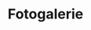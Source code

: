 ---
layout: "pages/fotogalerie.njk"

title: 'Fotogalerie'
description: 'Prohlédněte si fotogalerii Chateau Orlice. Inspirujte se atmosférou našeho hotelu, restaurace, wellness a nádherného okolí.'
permalink: 'cs/fotogalerie/'

eleventyNavigation:
  key: Fotogalerie
  order: 650


landing:
  breadcrumbsHome: Domů
  breadcrumbsCurrent: Fotogalerie

  heading: Naše fotogalerie

  mouseIconAlt: Ikona počítačové myši

  imageUrl: /assets/images/gallery/interier/chateau-orlice-chodba.jpg
  imageAlt: Starobylá chodba v Chateau Orlice


gallery:
  topper: Fotogalerie

  albums:
    - name: Exteriér hotelu
      id: exterier

      photos:
        - url: /assets/images/gallery/exterier/exterier-1.jpg
          alt: Fotka exteriéru hotelu 1

        - url: /assets/images/gallery/exterier/exterier-2.jpg
          alt: Fotka exteriéru hotelu 2

        - url: /assets/images/gallery/exterier/exterier-3.jpg
          alt: Fotka exteriéru hotelu 3

        - url: /assets/images/gallery/exterier/exterier-4.jpg
          alt: Fotka exteriéru hotelu 4

        - url: /assets/images/gallery/exterier/exterier-5.jpg
          alt: Fotka exteriéru hotelu 5

        - url: /assets/images/gallery/exterier/exterier-6.jpg
          alt: Fotka exteriéru hotelu 6

        - url: /assets/images/gallery/exterier/exterier-7.jpg
          alt: Fotka exteriéru hotelu 7

        - url: /assets/images/gallery/exterier/exterier-8.jpg
          alt: Fotka exteriéru hotelu 8

        - url: /assets/images/gallery/exterier/exterier-9.jpg
          alt: Fotka exteriéru hotelu 9

    - name: Interiér hotelu
      id: interier

      photos:
        - url: /assets/images/gallery/interier/recepce.jpg
          alt: Recepce hotelu Chateau Orlice

        - url: /assets/images/gallery/interier/chodba.jpg
          alt: Chodba hotelu Chateau Orlice

        - url: /assets/images/gallery/interier/chateau-orlice-chodba.jpg
          alt: Starobylá chodba v Chateau Orlice

    - name: Restaurace a krčma
      id: restaurace

      photos:
        - url: /assets/images/gallery/restaurant/restaurant-1.jpg
          alt: Restaurace hotelu Chateau Orlice

        - url: /assets/images/gallery/restaurant/restaurant-2.jpg
          alt: Restaurace hotelu Chateau Orlice - druhý pohled

        - url: /assets/images/gallery/restaurant/krcma-1.jpg
          alt: Středověká krčma Chateau Orlice

        - url: /assets/images/gallery/restaurant/krcma-2.jpg
          alt: Středověká krčma Chateau Orlice

    - name: Hotelové pokoje
      id: pokoje

      photos:
        - url: /assets/images/gallery/rooms/room-317.jpg
          alt: Pokoj číslo 317 hotelu Chateau Orlice

        - url: /assets/images/gallery/rooms/room-318.jpg
          alt: Pokoj číslo 318 hotelu Chateau Orlice

        - url: /assets/images/gallery/rooms/room-403.jpg
          alt: Pokoj číslo 403 hotelu Chateau Orlice

        - url: /assets/images/gallery/rooms/room-403b.jpg
          alt: Koupelna pokoje číslo 403 hotelu Chateau Orlice

        - url: /assets/images/gallery/rooms/room-317b.jpg
          alt: Koupelna pokoje číslo 317 hotelu Chateau Orlice

        - url: /assets/images/gallery/rooms/room-317c.jpg
          alt: Koupelna pokoje číslo 317 hotelu Chateau Orlice

    - name: Wellness & Spa
      id: wellness

      photos:
        - url: /assets/images/gallery/wellness/wellness-1.jpg
          alt: Odpočívací zóna wellness Chateau Orlice

        - url: /assets/images/gallery/wellness/wellness-2.jpg
          alt: Ochlazovna Chateau Orlice

        - url: /assets/images/gallery/wellness/wellness-3.jpg
          alt: Whirpool Chateau Orlice

        - url: /assets/images/gallery/wellness/wellness-4.jpg
          alt: Whirpool 2 Chateau Orlice

        - url: /assets/images/gallery/wellness/wellness-5.jpg
          alt: Odpočívací lehátka Chateau Orlice

        - url: /assets/images/gallery/wellness/wellness-5.jpg
          alt: Finská sauna hotelu Chateau Orlice
---